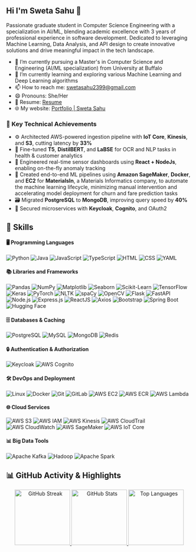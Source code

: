 ## Hi I'm Sweta Sahu 👋
<p>Passionate graduate student in Computer Science Engineering with a specialization in AI/ML, blending academic excellence with 3 years of professional experience in software development. Dedicated to leveraging Machine Learning, Data Analysis, and API design to create innovative solutions and drive meaningful impact in the tech landscape.</p>

- 🔭 I’m currently pursuing a Master's in Computer Science and Engineering (AI/ML specialization) from University at Buffalo
- 🌱 I’m currently learning and exploring various Machine Learning and Deep Learning algorithms
- 📫 How to reach me: swetasahu2399@gmail.com
- 😄 Pronouns: She/Her
- 📄 Resume: [Resume](https://drive.google.com/file/d/1w8LDmNsZyy-4uiVpJWDnvGucwidvmku_/view?usp=drive_link)
- 🌐 My website: [Portfolio | Sweta Sahu](https://sweta-sahu.github.io/Portfolio/)

### 🚀 Key Technical Achievements

- ⚙️ Architected AWS-powered ingestion pipeline with **IoT Core**, **Kinesis**, and **S3**, cutting latency by **33%**
- 🧠 Fine-tuned **T5**, **DistilBERT**, and **LaBSE** for OCR and NLP tasks in health & customer analytics
- 🧩 Engineered real-time sensor dashboards using **React + NodeJs**, enabling on-the-fly anomaly tracking
- 🧪 Created end-to-end ML pipelines using **Amazon SageMaker**, **Docker**, and **EC2** for **MaterialsIn**, a Materials Informatics company, to automate the machine learning lifecycle, minimizing manual intervention and accelerating model deployment for churn and fare prediction tasks
- 🗃️ Migrated **PostgreSQL** to **MongoDB**, improving query speed by **40%**
- 🔐 Secured microservices with **Keycloak**, **Cognito**, and OAuth2

## 💼 Skills

#### 🖥️ Programming Languages
![Python](https://img.shields.io/badge/-Python-3776AB?logo=python&logoColor=white) ![Java](https://img.shields.io/badge/-Java-007396?logo=java&logoColor=white) ![JavaScript](https://img.shields.io/badge/-JavaScript-F7DF1E?logo=javascript&logoColor=black) ![TypeScript](https://img.shields.io/badge/-TypeScript-3178C6?logo=typescript&logoColor=white) ![HTML](https://img.shields.io/badge/-HTML5-E34F26?logo=html5&logoColor=white) ![CSS](https://img.shields.io/badge/-CSS3-1572B6?logo=css3&logoColor=white) ![YAML](https://img.shields.io/badge/-YAML-000000?logo=yaml&logoColor=white)

#### 📚 Libraries and Frameworks
![Pandas](https://img.shields.io/badge/-Pandas-150458?logo=pandas&logoColor=white) ![NumPy](https://img.shields.io/badge/-NumPy-013243?logo=numpy&logoColor=white) ![Matplotlib](https://img.shields.io/badge/-Matplotlib-11557C?logo=matplotlib&logoColor=white) ![Seaborn](https://img.shields.io/badge/-Seaborn-3776AB?logo=python&logoColor=white) ![Scikit-Learn](https://img.shields.io/badge/-ScikitLearn-F7931E?logo=scikitlearn&logoColor=white) ![TensorFlow](https://img.shields.io/badge/-TensorFlow-FF6F00?logo=tensorflow&logoColor=white) ![Keras](https://img.shields.io/badge/-Keras-D00000?logo=keras&logoColor=white) ![PyTorch](https://img.shields.io/badge/-PyTorch-EE4C2C?logo=pytorch&logoColor=white) ![NLTK](https://img.shields.io/badge/-NLTK-2059F3?logo=python&logoColor=white) ![spaCy](https://img.shields.io/badge/-spaCy-09A3D5?logo=python&logoColor=white) ![OpenCV](https://img.shields.io/badge/-OpenCV-5C3EE8?logo=opencv&logoColor=white) ![Flask](https://img.shields.io/badge/-Flask-000000?logo=flask&logoColor=white) ![FastAPI](https://img.shields.io/badge/-FastAPI-009688?logo=fastapi&logoColor=white) ![Node.js](https://img.shields.io/badge/-Node.js-339933?logo=node.js&logoColor=white) ![Express.js](https://img.shields.io/badge/-Express.js-000000?logo=express&logoColor=white) ![ReactJS](https://img.shields.io/badge/-ReactJS-61DAFB?logo=react&logoColor=white) ![Axios](https://img.shields.io/badge/-Axios-671DDF?logo=axios&logoColor=white) ![Bootstrap](https://img.shields.io/badge/-Bootstrap-7952B3?logo=bootstrap&logoColor=white) ![Spring Boot](https://img.shields.io/badge/-Spring%20Boot-6DB33F?logo=springboot&logoColor=white) ![Hugging Face](https://img.shields.io/badge/-HuggingFace-FFD21F?logo=huggingface&logoColor=black)

#### 🗄️ Databases & Caching
![PostgreSQL](https://img.shields.io/badge/-PostgreSQL-336791?logo=postgresql&logoColor=white) ![MySQL](https://img.shields.io/badge/-MySQL-4479A1?logo=mysql&logoColor=white) ![MongoDB](https://img.shields.io/badge/-MongoDB-47A248?logo=mongodb&logoColor=white) ![Redis](https://img.shields.io/badge/-Redis-DC382D?logo=redis&logoColor=white)

#### 🔒 Authentication & Authorization
![Keycloak](https://img.shields.io/badge/-Keycloak-0071C1?logo=keycloak&logoColor=white) ![AWS Cognito](https://img.shields.io/badge/-AWS%20Cognito-512888?logo=amazonaws&logoColor=white)

#### 🛠️ DevOps and Deployment
![Linux](https://img.shields.io/badge/-Linux-FCC624?logo=linux&logoColor=black) ![Docker](https://img.shields.io/badge/-Docker-2496ED?logo=docker&logoColor=white) ![Git](https://img.shields.io/badge/-Git-F05032?logo=git&logoColor=white) ![GitLab](https://img.shields.io/badge/-GitLab-FC6D26?logo=gitlab&logoColor=white) ![AWS EC2](https://img.shields.io/badge/AWS%20EC2-FF9900?logo=amazonaws&logoColor=white) ![AWS ECR](https://img.shields.io/badge/AWS%20ECR-FF9900?logo=amazonaws&logoColor=white) ![AWS Lambda](https://img.shields.io/badge/AWS%20Lambda-FF9900?logo=awslambda&logoColor=white)

#### 🌐 Cloud Services
![AWS S3](https://img.shields.io/badge/AWS%20S3-569A31?logo=amazonaws&logoColor=white) ![AWS IAM](https://img.shields.io/badge/AWS%20IAM-232F3E?logo=amazonaws&logoColor=white) ![AWS Kinesis](https://img.shields.io/badge/AWS%20Kinesis-FF9900?logo=amazonaws&logoColor=white) ![AWS CloudTrail](https://img.shields.io/badge/AWS%20CloudTrail-232F3E?logo=amazonaws&logoColor=white) ![AWS CloudWatch](https://img.shields.io/badge/AWS%20CloudWatch-FF4F8B?logo=amazonaws&logoColor=white) ![AWS SageMaker](https://img.shields.io/badge/AWS%20SageMaker-4B612C?logo=amazonaws&logoColor=white) ![AWS IoT Core](https://img.shields.io/badge/AWS%20IoT%20Core-232F3E?logo=amazonaws&logoColor=white)


#### 📊 Big Data Tools  
![Apache Kafka](https://img.shields.io/badge/-Kafka-231F20?logo=apachekafka&logoColor=white) ![Hadoop](https://img.shields.io/badge/-Hadoop-66CCFF?logo=apachehadoop&logoColor=black) ![Apache Spark](https://img.shields.io/badge/-Spark-E25A1C?logo=apachespark&logoColor=white)

## 📊 GitHub Activity & Highlights

<div align="center">

<a href="https://git.io/streak-stats">
  <img alt="GitHub Streak" src="https://streak-stats.demolab.com?user=sweta-sahu&theme=tokyonight&hide_border=true" height="150"/>
</a>

<a href="https://github.com/sweta-sahu">
  <img alt="GitHub Stats" src="https://github-readme-stats.vercel.app/api?username=sweta-sahu&show_icons=true&hide_border=true&theme=tokyonight" height="150"/>
</a>

<a href="https://github.com/sweta-sahu">
  <img alt="Top Languages" src="https://github-readme-stats.vercel.app/api/top-langs/?username=sweta-sahu&layout=compact&hide_border=true&theme=tokyonight" height="150"/>
</a>

</div>
